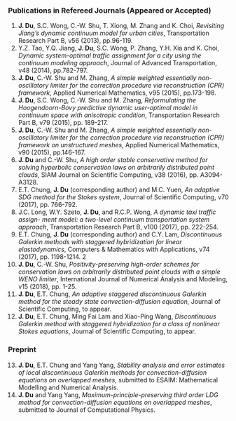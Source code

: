 
### Publications in Refereed Journals (Appeared or Accepted)

1. **J. Du**, S.C. Wong, C.-W. Shu, T. Xiong, M. Zhang and K. Choi, _Revisiting Jiang’s dynamic continuum model for urban cities_, Transportation Research Part B, v56 (2013), pp.96-119.
2. Y.Z. Tao, Y.Q. Jiang, **J. Du**, S.C. Wong, P. Zhang, Y.H. Xia and K. Choi, _Dynamic system-optimal traffic assignment for a city using the continuum modeling approach_, Journal of Advanced Transportation, v48 (2014), pp.782-797.
3. **J. Du**, C.-W. Shu and M. Zhang, _A simple weighted essentially non-oscillatory limiter for the correction procedure via reconstruction (CPR) framework_, Applied Numerical Mathematics, v95 (2015), pp.173-198.
4. **J. Du**, S.C. Wong, C.-W. Shu and M. Zhang, _Reformulating the Hoogendoorn-Bovy predictive dynamic user-optimal model in continuum space with anisotropic condition_, Transportation Research Part B, v79 (2015), pp. 189-217.
5. **J. Du**, C.-W. Shu and M. Zhang, _A simple weighted essentially non-oscillatory limiter for the correction procedure via reconstruction (CPR) framework on unstructured meshes_, Applied Numerical Mathematics, v90 (2015), pp.146-167.
6. **J. Du** and C.-W. Shu, _A high order stable conservative method for solving hyperbolic conservation laws on arbitrarily distributed point clouds_, SIAM Journal on Scientific Computing, v38 (2016), pp. A3094-A3128.
7. E.T. Chung, **J. Du** (corresponding author) and M.C. Yuen, _An adaptive SDG method for the Stokes system_, Journal of Scientific Computing, v70 (2017), pp. 766-792.
8. J.C. Long, W.Y. Szeto, **J. Du**, and R.C.P. Wong, _A dynamic taxi traffic assign- ment model: a two-level continuum transportation system approach_, Transportation Research Part B, v100 (2017), pp. 222-254.
9. E.T. Chung, **J. Du** (corresponding author) and C.Y. Lam, _Discontinuous Galerkin methods with staggered hybridization for linear elastodynamics_, Computers & Mathematics with Applications, v74 (2017), pp. 1198-1214.
2
10. **J. Du**, C.-W. Shu, _Positivity-preserving high-order schemes for conservation laws on arbitrarily distributed point clouds with a simple WENO limiter_, International Journal of Numerical Analysis and Modeling, v15 (2018), pp. 1-25.
11. **J. Du**, E.T. Chung, _An adaptive staggered discontinuous Galerkin method for the steady state convection-diffusion equation_, Journal of Scientific Computing, to appear.
12. **J. Du**, E.T. Chung, Ming Fai Lam and Xiao-Ping Wang, _Discontinuous Galerkin method with staggered hybridization for a class of nonlinear Stokes equations_, Journal of Scientific Computing, to appear.


### Preprint

13. **J. Du**, E.T. Chung and Yang Yang, _Stability analysis and error estimates of local discontinuous Galerkin methods for convection-diffusion equations on overlapped meshes_, submitted to ESAIM: Mathematical Modelling and Numerical Analysis.
14. **J. Du** and Yang Yang, _Maximum-principle-preserving third order LDG method for convection-diffusion equations on overlapped meshes_, submitted to Journal of Computational Physics.
